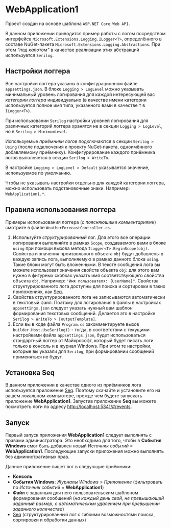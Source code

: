 ﻿
# WebApplication1

Проект создан на основе шаблона `ASP.NET Core Web API`.

В данном приложении приводится пример работы с логом посредством интерфейса `Microsoft.Extensions.Logging.ILogger<T>`,
определённого в составе NuGet-пакета `Microsoft.Extensions.Logging.Abstractions`. При этом _"под капотом"_ в качестве
реализации этих абстракций используется `Serilog`.

## Настройки логгера

Все настройки логгера указаны в конфигурационном файле `appsettings.json`. В блоке `Logging > LogLevel` можно указывать
минимальный уровень логирования для каждой интересующей вас _категории логгера_ индивидуально (в качестве имени категории
используется полное имя типа, указанного вами в качестве `T` в `ILogger<T>`).

При использовании `Serilog` настройки уровней логирования для различных категорий логгера хранятся не в секции `Logging > LogLevel`,
но в `Serilog > MinimumLevel`.

Используемые _приёмники логов_ подключаются в секции `Serilog > Using` (после подключения к проекту NuGet-пакета, одноимённого
добавляемому приёмнику). Конфигурирование каждого приёмника логов выполняется в секции `Serilog > WriteTo`.

В настройке `Logging > LogLevel > Default` указывается значение, используемое по умолчанию.

Чтобы не указывать настройки отдельно для каждой категории логгера, можно использовать подстановочные знаки. Например: `WebApplication1.*`.

## Правила использования логгера

Примеры использования логгера (_с поясняющими комментариями_) смотрите в файле `WeatherForecastController.cs`.

  1. Используйте _структурированный_ лог. Для этого все операции логирования выполняйте в рамках `Scope`, создаваемого вами в блоке `using`
     при помощи вызова метода `ILogger<T>.BeginScope(obj)`. Свойства и значения произвольного объекта `obj` будут добавлены в каждую запись
     лога, выполняемую в рамках данного блока `using`. Такие блоки могут быть вложенными. В тексте сообщения лога вы можете использоват значения
     свойств объекта `obj`: для этого вам нужно в фигурных скобках указать имя соответствующего свойства объекта `obj`.
     Например: `"Имя пользователя: {UserName}"`. Свойства структурированного лога доступны для поиска и сортировки в таких приложениях,
     как [Seq](https://datalust.co/seq).
  1. Свойства структурированного лога не записываются автоматически в текстовый файл. Поэтому для логирования в файлы в настройках `appsettings.json`
     следует указать нужный вам шаблон формирования текстовых сообщений. Делается это в настройке `Serilog > WriteTo > [outputTemplate]`.
  1. Если вы в коде файла `Program.cs` закомментируете вызов `builder.Host.UseSerilog()` - тогда, в соответствии с текущими настройками
     файла `appsettings.json`, будет использоваться стандартный логгер от Майкрософт, который будет писать логи только в консоль и в журнал Windows.
     При этом те настройки, которые вы указали для `Serilog`, при формировании сообщений применяться не будут.

## Установка Seq

В данном приложении в качестве одного из приёмников лога используется приложение [Seq](https://datalust.co/seq). Поэтому скачайте и установите
его на вашем локальном компьютере, прежде чем будете запускать приложение **WebApplication1**.
Запустив приложение **Seq** вы можете посмотреть логи по адресу <http://localhost:5341/#/events>.

## Запуск

Первый запуск приложения **WebApplication1** следует выполнять с правами администратора. Это необходимо для того, чтобы в **События Windows**
смог быть добавлен новый _Источник событий_ = **WebApplication1**. Последующие запуски приложения можно выполнять без административных прав.

Данное приложение пишет лог в следующие приёмники:

  * **Консоль**
  * **События Windows**: _Журналы Windows > Приложение_ (фильтровать по _Источник событий_ = **WebApplication1**)
  * **Файл** с заданным для него пользовательским шаблоном формирования сообщений (_на каждый день свой, не превышающий заданный размер, с автоматическим удалением при превышении заданного количества_)
  * [Seq](https://datalust.co/seq) (структурированный лог с гибкими возможностями поиска, сортировки и обработки данных)